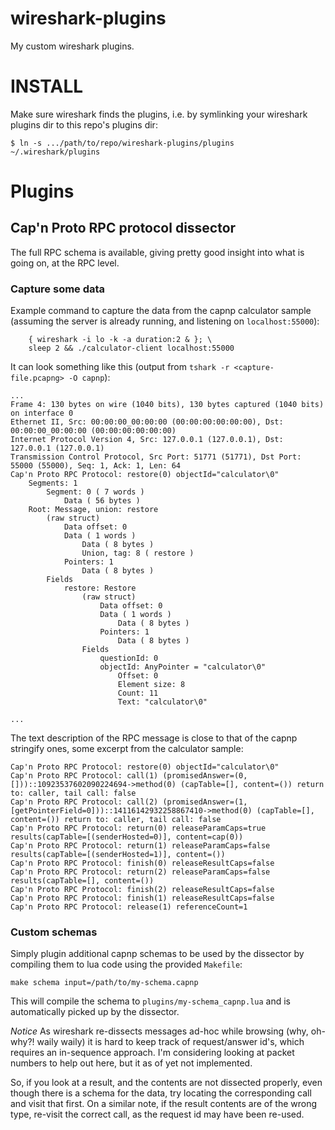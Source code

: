 wireshark-plugins
=================

My custom wireshark plugins.


INSTALL
=======

Make sure wireshark finds the plugins, i.e. by symlinking your
wireshark plugins dir to this repo's plugins dir:

```$ ln -s .../path/to/repo/wireshark-plugins/plugins ~/.wireshark/plugins```


Plugins
=======


Cap'n Proto RPC protocol dissector
----------------------------------

The full RPC schema is available, giving pretty good insight into what
is going on, at the RPC level.


### Capture some data

Example command to capture the data from the capnp calculator sample
(assuming the server is already running, and listening on
`localhost:55000`):

```
    { wireshark -i lo -k -a duration:2 & }; \
    sleep 2 && ./calculator-client localhost:55000
```

It can look something like this (output from `tshark -r <capture-file.pcapng> -O capnp`):

```
...
Frame 4: 130 bytes on wire (1040 bits), 130 bytes captured (1040 bits) on interface 0
Ethernet II, Src: 00:00:00_00:00:00 (00:00:00:00:00:00), Dst: 00:00:00_00:00:00 (00:00:00:00:00:00)
Internet Protocol Version 4, Src: 127.0.0.1 (127.0.0.1), Dst: 127.0.0.1 (127.0.0.1)
Transmission Control Protocol, Src Port: 51771 (51771), Dst Port: 55000 (55000), Seq: 1, Ack: 1, Len: 64
Cap'n Proto RPC Protocol: restore(0) objectId="calculator\0"
    Segments: 1
        Segment: 0 ( 7 words )
            Data ( 56 bytes )
    Root: Message, union: restore
        (raw struct)
            Data offset: 0
            Data ( 1 words )
                Data ( 8 bytes )
                Union, tag: 8 ( restore )
            Pointers: 1
                Data ( 8 bytes )
        Fields
            restore: Restore
                (raw struct)
                    Data offset: 0
                    Data ( 1 words )
                        Data ( 8 bytes )
                    Pointers: 1
                        Data ( 8 bytes )
                Fields
                    questionId: 0
                    objectId: AnyPointer = "calculator\0"
                        Offset: 0
                        Element size: 8
                        Count: 11
                        Text: "calculator\0"

...
```

The text description of the RPC message is close to that of the capnp stringify ones, some excerpt from the calculator sample:

```
Cap'n Proto RPC Protocol: restore(0) objectId="calculator\0"
Cap'n Proto RPC Protocol: call(1) (promisedAnswer=(0, []))::10923537602090224694->method(0) (capTable=[], content=()) return to: caller, tail call: false
Cap'n Proto RPC Protocol: call(2) (promisedAnswer=(1, [getPointerField=0]))::14116142932258867410->method(0) (capTable=[], content=()) return to: caller, tail call: false
Cap'n Proto RPC Protocol: return(0) releaseParamCaps=true results(capTable=[(senderHosted=0)], content=cap(0))
Cap'n Proto RPC Protocol: return(1) releaseParamCaps=false results(capTable=[(senderHosted=1)], content=())
Cap'n Proto RPC Protocol: finish(0) releaseResultCaps=false
Cap'n Proto RPC Protocol: return(2) releaseParamCaps=false results(capTable=[], content=())
Cap'n Proto RPC Protocol: finish(2) releaseResultCaps=false
Cap'n Proto RPC Protocol: finish(1) releaseResultCaps=false
Cap'n Proto RPC Protocol: release(1) referenceCount=1

```

### Custom schemas

Simply plugin additional capnp schemas to be used by the dissector by
compiling them to lua code using the provided `Makefile`:

```
make schema input=/path/to/my-schema.capnp
```

This will compile the schema to `plugins/my-schema_capnp.lua` and is
automatically picked up by the dissector.

*Notice* As wireshark re-dissects messages ad-hoc while browsing (why,
oh-why?! waily waily) it is hard to keep track of request/answer id's,
which requires an in-sequence approach. I'm considering looking at
packet numbers to help out here, but it as of yet not implemented.

So, if you look at a result, and the contents are not dissected
properly, even though there is a schema for the data, try locating the
corresponding call and visit that first. On a similar note, if the
result contents are of the wrong type, re-visit the correct call, as
the request id may have been re-used.
